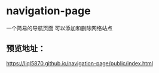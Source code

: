 # navigation-page
一个简易的导航页面
可以添加和删除网络站点
## 预览地址：

https://liql5870.github.io/navigation-page/public/index.html
